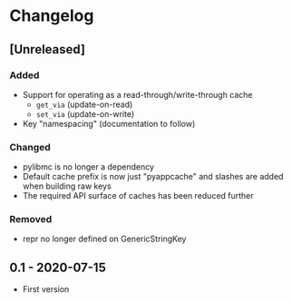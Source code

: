 # Changelog

## [Unreleased]

### Added
- Support for operating as a read-through/write-through cache
  - `get_via` (update-on-read)
  - `set_via` (update-on-write)
- Key "namespacing" (documentation to follow)

### Changed
- pylibmc is no longer a dependency
- Default cache prefix is now just "pyappcache" and slashes are added when building raw keys
- The required API surface of caches has been reduced further

### Removed
- repr no longer defined on GenericStringKey

## 0.1 - 2020-07-15

- First version
